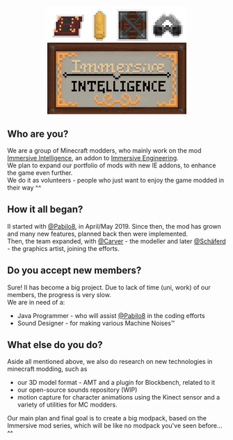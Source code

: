 #
<p align="center"><img src="profile/logofullhq.png" alt="II Logo"></p>   

## Who are you?  
We are a group of Minecraft modders, who mainly work on the mod [Immersive Intelligence](https://github.com/Team-Immersive-Intelligence/ImmersiveIntelligence), an addon to [Immersive Engineering](https://github.com/BluSunrize/ImmersiveEngineering).<br>
We plan to expand our portfolio of mods with new IE addons, to enhance the game even further.<br>
We do it as volunteers - people who just want to enjoy the game modded in their way ^^

## How it all began?
II started with [@Pabilo8](https://github.com/Pabilo8/), in April/May 2019. Since then, the mod has grown and many new features, planned back then were implemented. <br>
Then, the team expanded, with [@Carver](https://github.com/Carvercarver1) - the modeller and later [@Schäferd](https://github.com/Schaeferd-CZ) - the graphics artist, joining the efforts.<br>

## Do you accept new members?
Sure! II has become a big project. Due to lack of time (uni, work) of our members, the progress is very slow.<br>
We are in need of a:
- Java Programmer - who will assist [@Pabilo8](https://github.com/Pabilo8/) in the coding efforts
- Sound Designer - for making various Machine Noises™

## What else do you do?
Aside all mentioned above, we also do research on new technologies in minecraft modding, such as 
- our 3D model format - AMT and a plugin for Blockbench, related to it
- our open-source sounds repository (WIP)
- motion capture for character animations using the Kinect sensor 
and a variety of utilities for MC modders.

Our main plan and final goal is to create a big modpack, based on the Immersive mod series, which will be like no modpack you've seen before... ^^

